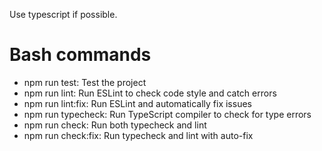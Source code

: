 Use typescript if possible.

# Bash commands
- npm run test: Test the project
- npm run lint: Run ESLint to check code style and catch errors
- npm run lint:fix: Run ESLint and automatically fix issues
- npm run typecheck: Run TypeScript compiler to check for type errors
- npm run check: Run both typecheck and lint
- npm run check:fix: Run typecheck and lint with auto-fix